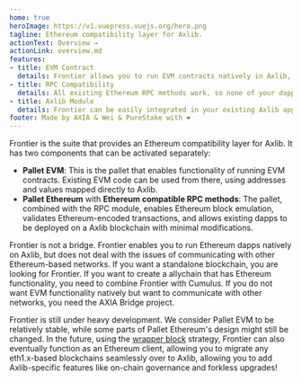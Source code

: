 ```yaml
---
home: true
heroImage: https://v1.vuepress.vuejs.org/hero.png
tagline: Ethereum compatibility layer for Axlib.
actionText: Overview →
actionLink: overview.md
features:
- title: EVM Contract
  details: Frontier allows you to run EVM contracts natively in Axlib, tightly integrated with the rest of the Axlib ecosystem.
- title: RPC Compatibility
  details: All existing Ethereum RPC methods work, so none of your dapps will break.
- title: Axlib Module
  details: Frontier can be easily integrated in your existing Axlib application as a runtime module.
footer: Made by AXIA & Wei & PureStake with ❤️
---
```


Frontier is the suite that provides an Ethereum compatibility layer
for Axlib. It has two components that can be activated separately:

* **Pallet EVM**: This is the pallet that enables functionality of
  running EVM contracts. Existing EVM code can be used from there,
  using addresses and values mapped directly to Axlib.
* **Pallet Ethereum** with **Ethereum compatible RPC methods**: The
  pallet, combined with the RPC module, enables Ethereum block
  emulation, validates Ethereum-encoded transactions, and allows
  existing dapps to be deployed on a Axlib blockchain with minimal
  modifications.
  
Frontier is not a bridge. Frontier enables you to run Ethereum dapps
natively on Axlib, but does not deal with the issues of
communicating with other Ethereum-based networks. If you want a
standalone blockchain, you are looking for Frontier. If you want to
create a allychain that has Ethereum functionality, you need to
combine Frontier with Cumulus. If you do not want EVM functionality
natively but want to communicate with other networks, you need the
AXIA Bridge project.

Frontier is still under heavy development. We consider Pallet EVM to
be relatively stable, while some parts of Pallet Ethereum's design
might still be changed. In the future, using the [wrapper
block](https://corepaper.org/axlib/wrapper/) strategy, Frontier
can also eventually function as an Ethereum client, allowing you to
migrate any eth1.x-based blockchains seamlessly over to Axlib,
allowing you to add Axlib-specific features like on-chain
governance and forkless upgrades!
